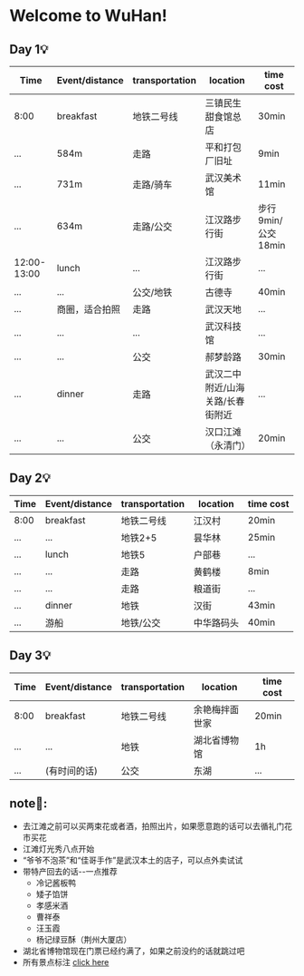 # Welcome to WuHan!
## Day 1💡
| Time | Event/distance |transportation|location|time cost|
| ---- | ---- | ---- |---- |--- |
| 8:00 | breakfast | 地铁二号线 | 三镇民生甜食馆总店|30min|
|...|584m|走路|平和打包厂旧址|9min|
|...|731m|走路/骑车|武汉美术馆|11min|
|...|634m|走路/公交|江汉路步行街|步行9min/公交18min|
|12:00-13:00|lunch|...|江汉路步行街|...|
|...|...|公交/地铁|古德寺|40min|
|...|商圈，适合拍照|走路|武汉天地|...|
|...|...|...|武汉科技馆|...|
|...|...|公交|郝梦龄路|30min|
|...|dinner|走路|武汉二中附近/山海关路/长春街附近|...|
|...|...|公交|汉口江滩（永清门）|20min|

## Day 2💡
| Time | Event/distance |transportation|location|time cost|
| ---- | ---- | ---- |---- |--- |
| 8:00 | breakfast | 地铁二号线 | 江汉村|20min|
|...|...|地铁2+5|昙华林|25min|
|...|lunch|地铁5|户部巷|...|
|...|...|走路|黄鹤楼|8min|
|...|...|走路|粮道街|...|
|...|dinner|地铁|汉街|43min|
|...|游船|地铁/公交|中华路码头|40min|

## Day 3💡
| Time | Event/distance |transportation|location|time cost|
| ---- | ---- | ---- |---- |--- |
| 8:00 | breakfast | 地铁二号线 | 余艳梅拌面世家|20min|
|...|...|地铁|湖北省博物馆|1h|
|...|(有时间的话)|公交|东湖|...|



## note📝:
* 去江滩之前可以买两束花或者酒，拍照出片，如果愿意跑的话可以去循礼门花市买花
* 江滩灯光秀八点开始
* “爷爷不泡茶”和“佳哥手作”是武汉本土的店子，可以点外卖试试
* 带特产回去的话--一点推荐
  * 冷记酱板鸭
  * 矮子馅饼
  * 孝感米酒
  * 曹祥泰
  * 汪玉霞
  * 杨记绿豆酥（荆州大厦店）
* 湖北省博物馆现在门票已经约满了，如果之前没约的话就跳过吧
* 所有景点标注 [click here](https://cn.bing.com/maps?osid=de9009a9-3b3e-4700-bfca-3dd7b43aeee1&cp=p2qb8bthsqyy&lvl=14&v=2&sV=2&form=S00027)
